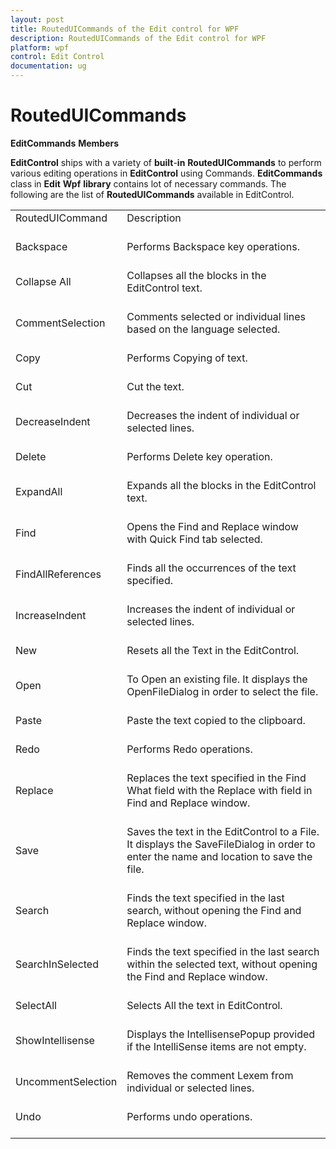 ```yaml
---
layout: post
title: RoutedUICommands of the Edit control for WPF
description: RoutedUICommands of the Edit control for WPF
platform: wpf
control: Edit Control
documentation: ug
---
```


# RoutedUICommands

**EditCommands** **Members**

**EditControl** ships with a variety of **built**-**in** **RoutedUICommands** to perform various editing operations in **EditControl** using Commands. **EditCommands** class in **Edit** **Wpf** **library** contains lot of necessary commands. The following are the list of **RoutedUICommands** available in EditControl.

<table>
<tr>
<td>
RoutedUICommand<br/><br/></td><td>
Description<br/><br/></td></tr>
<tr>
<td>
Backspace<br/><br/></td><td>
Performs Backspace key operations.<br/><br/></td></tr>
<tr>
<td>
Collapse All<br/><br/></td><td>
Collapses all the blocks in the EditControl text.<br/><br/></td></tr>
<tr>
<td>
CommentSelection<br/><br/></td><td>
Comments selected or individual lines based on the language selected.<br/><br/></td></tr>
<tr>
<td>
Copy<br/><br/></td><td>
Performs Copying of text.<br/><br/></td></tr>
<tr>
<td>
Cut<br/><br/></td><td>
Cut the text.<br/><br/></td></tr>
<tr>
<td>
DecreaseIndent<br/><br/></td><td>
Decreases the indent of individual or selected lines.<br/><br/></td></tr>
<tr>
<td>
Delete<br/><br/></td><td>
Performs Delete key operation.<br/><br/></td></tr>
<tr>
<td>
ExpandAll<br/><br/></td><td>
Expands all the blocks in the EditControl text.<br/><br/></td></tr>
<tr>
<td>
Find<br/><br/></td><td>
Opens the Find and Replace window with Quick Find tab selected.<br/><br/></td></tr>
<tr>
<td>
FindAllReferences<br/><br/></td><td>
Finds all the occurrences of the text specified.<br/><br/></td></tr>
<tr>
<td>
IncreaseIndent<br/><br/></td><td>
Increases the indent of individual or selected lines.<br/><br/></td></tr>
<tr>
<td>
New<br/><br/></td><td>
Resets all the Text in the EditControl.<br/><br/></td></tr>
<tr>
<td>
Open<br/><br/></td><td>
To Open an existing file. It displays the OpenFileDialog in order  to select the file.<br/><br/></td></tr>
<tr>
<td>
Paste<br/><br/></td><td>
Paste the text copied to the clipboard.<br/><br/></td></tr>
<tr>
<td>
Redo<br/><br/></td><td>
Performs Redo operations.<br/><br/></td></tr>
<tr>
<td>
Replace<br/><br/></td><td>
Replaces the text specified in the Find What field with the Replace with field in Find and Replace window.<br/><br/></td></tr>
<tr>
<td>
Save<br/><br/></td><td>
Saves the text in the EditControl to a File. It displays the SaveFileDialog in order to enter the name and location to save the file.<br/><br/></td></tr>
<tr>
<td>
Search<br/><br/></td><td>
Finds the text specified in the last search, without opening the Find and Replace window.<br/><br/></td></tr>
<tr>
<td>
SearchInSelected<br/><br/></td><td>
Finds the text specified in the last search within the selected text, without opening the Find and Replace window.<br/><br/></td></tr>
<tr>
<td>
SelectAll<br/><br/></td><td>
Selects All the text in EditControl.  <br/><br/></td></tr>
<tr>
<td>
ShowIntellisense<br/><br/></td><td>
Displays the IntellisensePopup provided if the IntelliSense items are not empty.<br/><br/></td></tr>
<tr>
<td>
UncommentSelection<br/><br/></td><td>
Removes the comment Lexem from individual or selected lines.<br/><br/></td></tr>
<tr>
<td>
Undo<br/><br/></td><td>
Performs undo operations.<br/><br/></td></tr>
</table>
